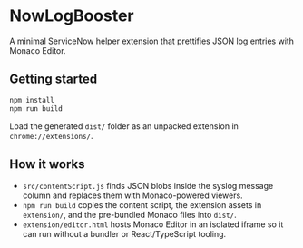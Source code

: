 # NowLogBooster

A minimal ServiceNow helper extension that prettifies JSON log entries with Monaco Editor.

## Getting started

```bash
npm install
npm run build
```

Load the generated `dist/` folder as an unpacked extension in `chrome://extensions/`.

## How it works

- `src/contentScript.js` finds JSON blobs inside the syslog message column and replaces them with Monaco-powered viewers.
- `npm run build` copies the content script, the extension assets in `extension/`, and the pre-bundled Monaco files into `dist/`.
- `extension/editor.html` hosts Monaco Editor in an isolated iframe so it can run without a bundler or React/TypeScript tooling.
